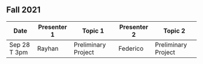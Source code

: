 ## Fall 2021

| Date             | Presenter 1 | Topic 1     | Presenter 2  | Topic 2                 |
|------------------|-------------|--------------|--------------|-----------------------------|
| Sep 28 T 3pm     | Rayhan      | Preliminary Project       | Federico| Preliminary Project |

